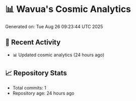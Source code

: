 # 📊 Wavua's Cosmic Analytics
Generated on: Tue Aug 26 09:23:44 UTC 2025

## 🚀 Recent Activity
- 📊 Updated cosmic analytics (24 hours ago)
## 📈 Repository Stats
- Total commits: 1
- Repository age: 24 hours ago

